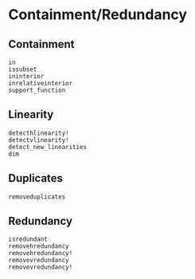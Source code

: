# Containment/Redundancy

## Containment
```@docs
in
issubset
ininterior
inrelativeinterior
support_function
```

## Linearity

```@docs
detecthlinearity!
detectvlinearity!
detect_new_linearities
dim
```

## Duplicates

```@docs
removeduplicates
```

## Redundancy
```@docs
isredundant
removehredundancy
removehredundancy!
removevredundancy
removevredundancy!
```
